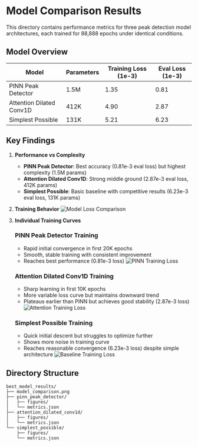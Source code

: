 # Model Comparison Results

This directory contains performance metrics for three peak detection model architectures, each trained for 88,888 epochs under identical conditions.

## Model Overview

| Model | Parameters | Training Loss (1e-3) | Eval Loss (1e-3) |
|-------|------------|---------------------|------------------|
| PINN Peak Detector | 1.5M | 1.35 | 0.81 |
| Attention Dilated Conv1D | 412K | 4.90 | 2.87 |
| Simplest Possible | 131K | 5.21 | 6.23 |


## Key Findings

1. **Performance vs Complexity**
   - **PINN Peak Detector**: Best accuracy (0.81e-3 eval loss) but highest complexity (1.5M params)
   - **Attention Dilated Conv1D**: Strong middle ground (2.87e-3 eval loss, 412K params)
   - **Simplest Possible**: Basic baseline with competitive results (6.23e-3 eval loss, 131K params)

2. **Training Behavior**
   ![Model Loss Comparison](./model_comparison.png)

3. **Individual Training Curves**

   ### PINN Peak Detector Training
   - Rapid initial convergence in first 20K epochs
   - Smooth, stable training with consistent improvement
   - Reaches best performance (0.81e-3 loss)
   ![PINN Training Loss](./pinn_peak_detector/figures/loss.png)

   ### Attention Dilated Conv1D Training
   - Sharp learning in first 10K epochs
   - More variable loss curve but maintains downward trend
   - Plateaus earlier than PINN but achieves good stability (2.87e-3 loss)
   ![Attention Training Loss](./attention_dilated_conv1d/figures/loss.png)

   ### Simplest Possible Training
   - Quick initial descent but struggles to optimize further
   - Shows more noise in training curve
   - Reaches reasonable convergence (6.23e-3 loss) despite simple architecture
   ![Baseline Training Loss](./simplest_possible/figures/loss.png)

## Directory Structure
```
best_model_results/
├── model_comparison.png
├── pinn_peak_detector/
│   ├── figures/
│   └── metrics.json
├── attention_dilated_conv1d/
│   ├── figures/
│   └── metrics.json
└── simplest_possible/
    ├── figures/
    └── metrics.json
``` 